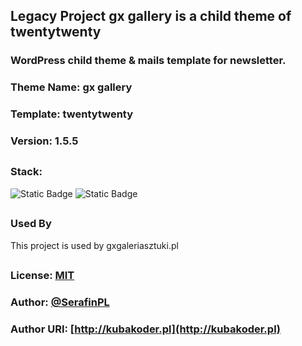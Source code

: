 ## Legacy Project gx gallery is a child theme of twentytwenty

### WordPress child theme & mails template for newsletter.
### Theme Name:		 gx gallery
### Template:		   twentytwenty
### Version:		   1.5.5 
##

### Stack: 
![Static Badge](https://img.shields.io/badge/wordpress-cms-ex?style=plastic&logo=wordpress&labelColor=%2321759B&color=%232d2d2d)
![Static Badge](https://img.shields.io/badge/sass-pre--processor-ex?style=plastic&logo=sass&logoColor=%23CC6699&labelColor=%232d2d2d&color=%23CC6699)
##

### Used By
This project is used by gxgaleriasztuki.pl
##

### License: [MIT](https://choosealicense.com/licenses/mit/)
### Author: [@SerafinPL](https://www.github.com/serafinpl)
### Author URI: [http://kubakoder.pl](http://kubakoder.pl)
##
